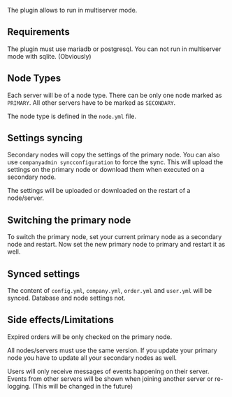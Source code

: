 The plugin allows to run in multiserver mode.

## Requirements
The plugin must use mariadb or postgresql. You can not run in multiserver mode with sqlite. (Obviously)

## Node Types
Each server will be of a node type. There can be only one node marked as `PRIMARY`. All other servers have to be marked as `SECONDARY`.

The node type is defined in the `node.yml` file. 

## Settings syncing
Secondary nodes will copy the settings of the primary node. You can also use `companyadmin syncconfiguration` to force the sync. This will upload the settings on the primary node or download them when executed on a secondary node.

The settings will be uploaded or downloaded on the restart of a node/server.

## Switching the primary node

To switch the primary node, set your current primary node as a secondary node and restart. Now set the new primary node to primary and restart it as well.

## Synced settings

The content of `config.yml`, `company.yml`, `order.yml` and `user.yml` will be synced. Database and node settings not.

## Side effects/Limitations
Expired orders will be only checked on the primary node.

All nodes/servers must use the same version. If you update your primary node you have to update all your secondary nodes as well.

Users will only receive messages of events happening on their server. Events from other servers will be shown when joining another server or re-logging. (This will be changed in the future)

